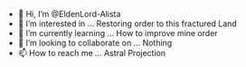 - 👋 Hi, I’m @EldenLord-Alista
- 👀 I’m interested in ... Restoring order to this fractured Land
- 🌱 I’m currently learning ... How to improve mine order
- 💞️ I’m looking to collaborate on ... Nothing
- 📫 How to reach me ... Astral Projection

<!---
EldenLord-Alista/EldenLord-Alista is a ✨ special ✨ repository because its `README.md` (this file) appears on your GitHub profile.
You can click the Preview link to take a look at your changes.
--->
